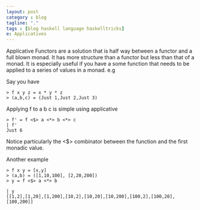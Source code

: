 ```yaml
---
layout: post
category : blog
tagline: "."
tags : [blog haskell language haskelltricks]
e: Applicatives
---
```


Applicative Functors are a solution that is half way between a functor and a full blown monad. It has more structure than a functor but less than that of a monad. It is especially useful if you have a some function that needs to be applied to a series of values in a monad. e.g

Say you have

~~~
> f x y z = x * y * z
> (a,b,c) = (Just 1,Just 2,Just 3)
~~~

Applying f to a b c is simple using applicative

~~~
> f' = f <$> a <*> b <*> c
| f'
Just 6
~~~

Notice particularly the <$> combinator between the function and the first monadic value.

Another example

~~~
> f x y = [x,y]
> (a,b) = ([1,10,100], [2,20,200])
> y = f <$> a <*> b
~~~

~~~
| y
[[1,2],[1,20],[1,200],[10,2],[10,20],[10,200],[100,2],[100,20],[100,200]]
~~~

